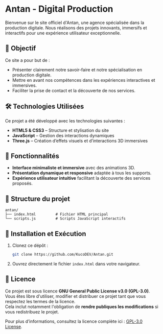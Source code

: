 # Antan - Digital Production

Bienvenue sur le site officiel d'Antan, une agence spécialisée dans la production digitale. Nous réalisons des projets innovants, immersifs et interactifs pour une expérience utilisateur exceptionnelle.

## 🎯 Objectif

Ce site a pour but de :

- Présenter clairement notre savoir-faire et notre spécialisation en production digitale.
- Mettre en avant nos compétences dans les expériences interactives et immersives.
- Faciliter la prise de contact et la découverte de nos services.

## 🛠 Technologies Utilisées

Ce projet a été développé avec les technologies suivantes :

- **HTML5 & CSS3** – Structure et stylisation du site
- **JavaScript** – Gestion des interactions dynamiques
- **Three.js** – Création d’effets visuels et d’interactions 3D immersives

## 📌 Fonctionnalités

- **Interface minimaliste et immersive** avec des animations 3D.
- **Présentation dynamique et responsive** adaptée à tous les supports.
- **Expérience utilisateur intuitive** facilitant la découverte des services proposés.

## 📂 Structure du projet

```
antan/
├── index.html         # Fichier HTML principal
└── scripts.js         # Scripts JavaScript interactifs
```

## 🚀 Installation et Exécution

1. Clonez ce dépôt :
   ```bash
   git clone https://github.com/KucoDEV/Antan.git
   ```
2. Ouvrez directement le fichier `index.html` dans votre navigateur.

## 📜 Licence

Ce projet est sous licence **GNU General Public License v3.0 (GPL-3.0)**.  
Vous êtes libre d'utiliser, modifier et distribuer ce projet tant que vous respectez les termes de la licence.  
Cela inclut notamment l'obligation de **rendre publiques les modifications** si vous redistribuez le projet.  

Pour plus d’informations, consultez la licence complète ici : [GPL-3.0 License](https://www.gnu.org/licenses/gpl-3.0.html).

